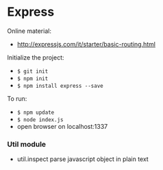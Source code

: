 # Express

Online material:
- http://expressjs.com/it/starter/basic-routing.html

Initialize the project:
- `$ git init`
- `$ npm init`
- `$ npm install express --save`

To run:
- `$ npm update`
- `$ node index.js`
- open browser on localhost:1337

### Util module
- util.inspect parse javascript object in plain text